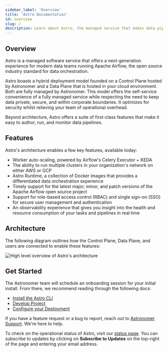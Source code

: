 ```yaml
---
sidebar_label: 'Overview'
title: 'Astro Documentation'
id: overview
slug: /
description: Learn about Astro, the managed service that makes data pipelines easy to write, run, and monitor.
---
```


## Overview

Astro is a managed software service that offers a next-generation experience for modern data teams running Apache Airflow, the open source industry standard for data orchestration.

Astro boasts a hybrid deployment model founded on a Control Plane hosted by Astronomer and a Data Plane that is hosted in your cloud environment. Both are fully managed by Astronomer. This model offers the self-service convenience of a fully managed service while respecting the need to keep data private, secure, and within corporate boundaries. It optimizes for security whilst relieving your team of operational overhead.

Beyond architecture, Astro offers a suite of first-class features that make it easy to author, run, and monitor data pipelines.

## Features

Astro's architecture enables a few key features, available today:

- Worker auto-scaling, powered by Airflow's Celery Executor + KEDA
- The ability to run multiple clusters in your organization's network on either AWS or GCP
- Astro Runtime, a collection of Docker images that provides a differentiated data orchestration experience
- Timely support for the latest major, minor, and patch versions of the Apache Airflow open source project
- Support for role-based access control (RBAC) and single sign-on (SSO) for secure user management and authentication
- An observability experience that gives you insight into the health and resource consumption of your tasks and pipelines in real time

## Architecture

The following diagram outlines how the Control Plane, Data Plane, and users are connected to enable these features:

<div class="text--center">
  <img src="/img/docs/architecture-overview.png" alt="High level overview of Astro's architecture" />
</div>

## Get Started

The Astronomer team will schedule an onboarding session for your initial install. From there, we recommend reading through the following docs:

- [Install the Astro CLI](cli/get-started.md)
- [Develop Project](develop-project.md)
- [Configure your Deployment](configure-deployment.md)

If you have a feature request or a bug to report, reach out to [Astronomer Support](https://support.astronomer.io). We're here to help.

To check on the operational status of Astro, visit our [status page](https://cloud-status.astronomer.io). You can subscribe to updates by clicking on **Subscribe to Updates** on the top-right of the page and entering your email address.
